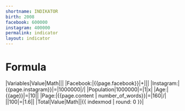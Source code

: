 ```yaml
---
shortname: INDIKATOR
birth: 2008
facebook: 600000
instagram: 400000
permalink: indicator
layout: indicator
---
```


# Formula

|Variables|Value|Math|||
|Facebook:|{{page.facebook}}|+|||
|Instagram:|{{page.instagram}}|=|1000000|/|
|Population|1000000|=|1|x|
|Age:|{{age}}|=|10||
|Page:|{{page.content | number_of_words}}|=|160|/|
||100|=|1.6||
|Total|Value|Math||{{ indexmod | round: 0 }}|
